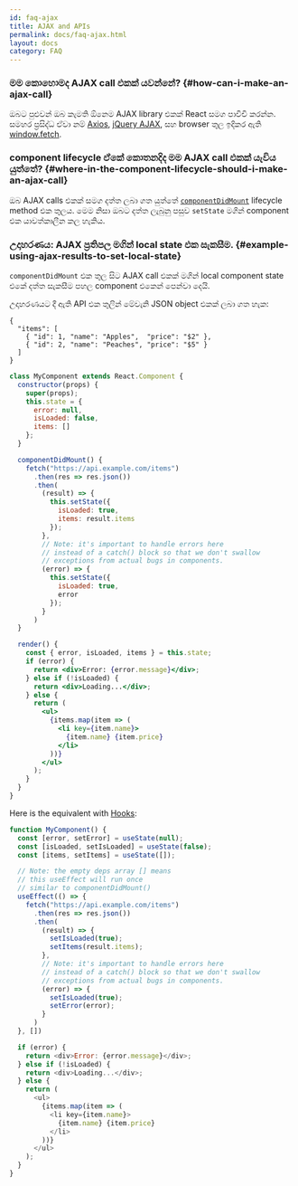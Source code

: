 ```yaml
---
id: faq-ajax
title: AJAX and APIs
permalink: docs/faq-ajax.html
layout: docs
category: FAQ
---
```


### මම කොහොමද AJAX call එකක් යවන්නේ? {#how-can-i-make-an-ajax-call}

ඔබට පුළුවන් ඔබ කැමති ඕනෙම AJAX library එකක් React සමග පාවිචි කරන්න. සමහර ප්‍රසිද්ධ ඒවා නම් [Axios](https://github.com/axios/axios), [jQuery AJAX](https://api.jquery.com/jQuery.ajax/), සහ browser තුල ඉදිකර ඇති  [window.fetch](https://developer.mozilla.org/en-US/docs/Web/API/Fetch_API).

### component lifecycle ඒකේ කොතනදිද මම AJAX call එකක් යැවිය යුත්තේ? {#where-in-the-component-lifecycle-should-i-make-an-ajax-call}

ඔබ AJAX calls එකක් සමග දත්ත ලබා ගත යුත්තේ [`componentDidMount`](/docs/react-component.html#mounting) lifecycle method එක තුලය. මෙම නිසා ඔබට දත්ත ලැබුනු පසුව `setState` මගින් component එක යාවත්කාලීන කල හැකිය.

### උදාහරණය: AJAX ප්‍රතිපල මගින් local state එක සැකසීම. {#example-using-ajax-results-to-set-local-state}

`componentDidMount` එක තුල සිට AJAX call එකක් මගින් local component state එකේ දත්ත සැකසීම පහල component එකෙන් පෙන්වා දෙයි. 

උදාහරණයට දී ඇති API එක තුලින් මේවැනි JSON object එකක් ලබා ගත හැක:

```
{
  "items": [
    { "id": 1, "name": "Apples",  "price": "$2" },
    { "id": 2, "name": "Peaches", "price": "$5" }
  ] 
}
```

```jsx
class MyComponent extends React.Component {
  constructor(props) {
    super(props);
    this.state = {
      error: null,
      isLoaded: false,
      items: []
    };
  }

  componentDidMount() {
    fetch("https://api.example.com/items")
      .then(res => res.json())
      .then(
        (result) => {
          this.setState({
            isLoaded: true,
            items: result.items
          });
        },
        // Note: it's important to handle errors here
        // instead of a catch() block so that we don't swallow
        // exceptions from actual bugs in components.
        (error) => {
          this.setState({
            isLoaded: true,
            error
          });
        }
      )
  }

  render() {
    const { error, isLoaded, items } = this.state;
    if (error) {
      return <div>Error: {error.message}</div>;
    } else if (!isLoaded) {
      return <div>Loading...</div>;
    } else {
      return (
        <ul>
          {items.map(item => (
            <li key={item.name}>
              {item.name} {item.price}
            </li>
          ))}
        </ul>
      );
    }
  }
}
```

Here is the equivalent with [Hooks](https://reactjs.org/docs/hooks-intro.html): 

```js
function MyComponent() {
  const [error, setError] = useState(null);
  const [isLoaded, setIsLoaded] = useState(false);
  const [items, setItems] = useState([]);

  // Note: the empty deps array [] means
  // this useEffect will run once
  // similar to componentDidMount()
  useEffect(() => {
    fetch("https://api.example.com/items")
      .then(res => res.json())
      .then(
        (result) => {
          setIsLoaded(true);
          setItems(result.items);
        },
        // Note: it's important to handle errors here
        // instead of a catch() block so that we don't swallow
        // exceptions from actual bugs in components.
        (error) => {
          setIsLoaded(true);
          setError(error);
        }
      )
  }, [])

  if (error) {
    return <div>Error: {error.message}</div>;
  } else if (!isLoaded) {
    return <div>Loading...</div>;
  } else {
    return (
      <ul>
        {items.map(item => (
          <li key={item.name}>
            {item.name} {item.price}
          </li>
        ))}
      </ul>
    );
  }
}
```
